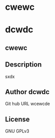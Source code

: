 # cwewc
# dcwdc
## cwewc
    
## Description
sxdx

## Author dcwdc
Git hub URL wcewcde

## License
GNU GPLv3

